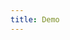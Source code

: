 ```yaml
---
title: Demo
---
```


<iframe style="border: 0; height: calc(100vh - 320px); width: 100%" src="//localhost:6006/?path=/story/combobox--basic"></iframe>
